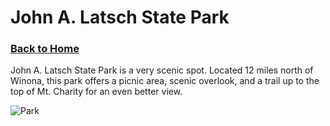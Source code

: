 # John A. Latsch State Park
### [Back to Home](https://colehagen15.github.io/Winona/)
John A. Latsch State Park is a very scenic spot. Located 12 miles north of Winona, this park offers a picnic area, scenic overlook, and a trail up to the top of Mt. Charity for an even better view. 
&nbsp;

![Park](https://media-cdn.tripadvisor.com/media/photo-s/07/6c/e4/1c/john-latsch-state-park.jpg)
